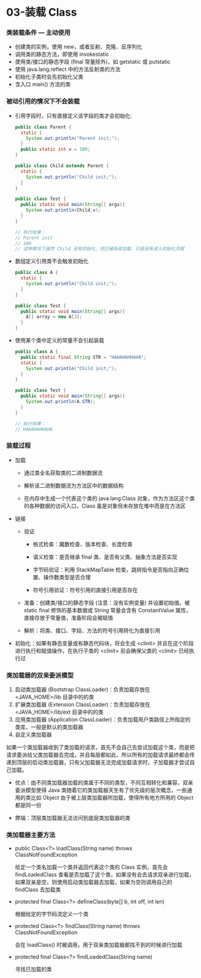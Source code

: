 # 03-装载 Class

### 类装载条件 — 主动使用

* 创建类的实例，使用 new，或者反射、克隆、反序列化
* 调用类的静态方法，即使用 invokestatic
* 使用类/接口的静态字段 (final 常量除外)，如  getstatic 或 putstatic
* 使用 java.lang.reflect 中的方法反射类的方法
* 初始化子类时会先初始化父类
* 含入口 main() 方法的类

### 被动引用的情况下不会装载

* 引用字段时，只有直接定义该字段的类才会初始化:

  ```java
  public class Parent {
    static {
      System.out.println("Parent init;");
    }
    public static int v = 100;
  }
  
  public class Child extends Parent {
    static {
      System.out.println("Child init;");
    }
  }
  
  public class Test {
    public static void main(String[] args){
      System.out.println(Child.v);
    }
  }
  
  // 执行结果：
  // Parent init
  // 100 
  // 这种情况下虽然 Child 没有初始化，但已被系统加载，只是没有进入初始化流程
  ```

* 数组定义引用类不会触发初始化

  ```java
  public class A {
    static {
      System.out.println("Child init;");
    }
  }
  
  public class Test {
    public static void main(String[] args){
      A[] array = new A[3];
    }
  }
  ```

  

* 使用某个类中定义的常量不会引起装载

  ```java
  public class A {
    public static final String STR = "HAHAHAHHAHA";
    static {
      System.out.println("Child init;");
    }
  }
  
  public class Test {
    public static void main(String[] args){
      System.out.println(A.STR);
    }
  }
  
  // 执行结果：
  // HAHAHAHHAHA
  ```

### 装载过程

* 加载

  * 通过类全名获取类的二进制数据流

  * 解析该二进制数据流为方法区中的数据结构

  * 在内存中生成一个代表这个类的 java.lang.Class 对象，作为方法区这个类的各种数据的访问入口，Class 虽是对象但未存放在堆中而是在方法区
* 链接

  * 验证

    * 格式检查：魔数检查、版本检查、长度检查

    * 语义检查：是否继承 final 类、是否有父类、抽象方法是否实现

    * 字节码验证：利用 StackMapTable 检查，跳转指令是否指向正确位置、操作数类型是否合理

    * 符号引用验证：符号引用的直接引用是否存在
	  
  * 准备：创建类/接口的静态字段 (注意：没有实例变量) 并设置初始值。被 static final 修饰的基本数据或 String 常量会含有 ConstantValue 属性，直接存放于常量值，准备阶段会被赋值
  
  * 解析：将类、接口、字段、方法的符号引用转化为直接引用
* 初始化：如果有静态变量或有静态代码块，将会生成 \<clinit\> 并且在这个阶段进行执行和赋值操作，在执行子类的 \<clinit\> 前会确保父类的 \<clinit\> 已经执行过

### 类加载器的双亲委派模型

1. 启动类加载器 (Bootstrap ClassLoader)：负责加载存放在 \<JAVA_HOME\>/lib 目录中的的类
2. 扩展类加载器 (Extension ClassLoader)：负责加载存放在 \<JAVA_HOME\>/lib/ext 目录中的的类
3. 应用类加载器 (Application ClassLoader)：负责加载用户类路径上所指定的类库，一般是默认的类加载器
4. 自定义类加载器

如果一个类加载器收到了类加载的请求，首先不会自己去尝试加载这个类，而是把请求委派给父类加载器去完成，并且每层都如此，所以所有的加载请求最终都会传递到顶层的启动类加载器，只有父加载器无法完成加载请求时，子加载器才尝试自己加载。

* 优点：由不同类加载器加载的类属于不同的类型，不同互相转化和兼容，双亲委派模型使得 Java 类随着它的类加载器天生有了优先级的层次概念，一些通用的类比如 Object 由于被上层类加载器所加载，使得所有地方所用的 Object 都是同一份

* 弊端：顶层类加载器无法访问到底层类加载器的类

### 类加载器主要方法

- public Class<?> loadClass(String name) throws ClassNotFoundException

  给定一个类名加载一个类并返回代表这个类的 Class 实例，首先会 findLoadedClass 查看是否加载了这个类，如果没有会去请求双亲进行加载，如果双亲是空，则使用启动类加载器去加载，如果为空则调用自己的 findClass 去加载类

- protected final Class<?> defineClass(byte[] b, int off, int len)

  根据给定的字节码流定义一个类

- protected Class<?> findClass(String name) throws ClassNotFoundException

  会在 loadClass() 时被调用，用于双亲类加载器都找不到的时候进行加载

- protected final Class<?> findLoadedClass(String name)

  寻找已加载的类